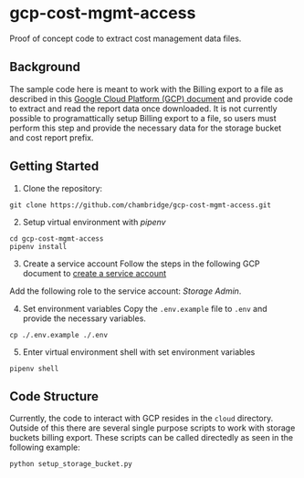 # gcp-cost-mgmt-access
Proof of concept code to extract cost management data files. 

## Background
The sample code here is meant to work with the Billing export to a file as described in this [Google Cloud Platform (GCP) document](https://cloud.google.com/billing/docs/how-to/export-data-file) and provide code to extract and read the report data once downloaded. It is not currently possible to programattically setup Billing export to a file, so users must perform this step and provide the necessary data for the storage bucket and cost report prefix.

## Getting Started

1. Clone the repository:
```
git clone https://github.com/chambridge/gcp-cost-mgmt-access.git
```

2. Setup virtual environment with _pipenv_
```
cd gcp-cost-mgmt-access
pipenv install
```

3. Create a service account
Follow the steps in the following GCP document to [create a service account](https://cloud.google.com/iam/docs/creating-managing-service-accounts)

Add the following role to the service account: _Storage Admin_.


4. Set environment variables
Copy the `.env.example` file to `.env` and provide the necessary variables.
```
cp ./.env.example ./.env
```

5. Enter virtual environment shell with set environment variables
```
pipenv shell
```

## Code Structure

Currently, the code to interact with GCP resides in the `cloud` directory. Outside of this there are several single purpose scripts to work with storage buckets billing export. These scripts can be called directedly as seen in the following example:

```
python setup_storage_bucket.py
```